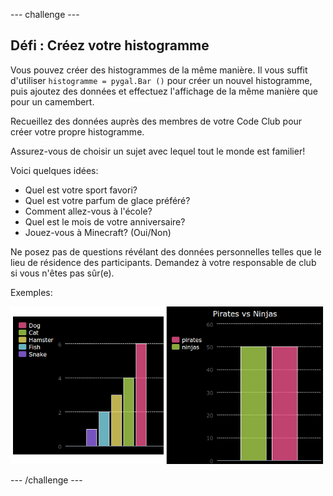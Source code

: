 \--- challenge \---

## Défi : Créez votre histogramme

Vous pouvez créer des histogrammes de la même manière. Il vous suffit d'utiliser `histogramme = pygal.Bar ()` pour créer un nouvel histogramme, puis ajoutez des données et effectuez l'affichage de la même manière que pour un camembert.

Recueillez des données auprès des membres de votre Code Club pour créer votre propre histogramme.

Assurez-vous de choisir un sujet avec lequel tout le monde est familier!

Voici quelques idées:

+ Quel est votre sport favori?
+ Quel est votre parfum de glace préféré?
+ Comment allez-vous à l'école?
+ Quel est le mois de votre anniversaire?
+ Jouez-vous à Minecraft? (Oui/Non)

Ne posez pas de questions révélant des données personnelles telles que le lieu de résidence des participants. Demandez à votre responsable de club si vous n'êtes pas sûr(e).

Exemples:

![capture d'écran](images/pets-bar-examples.png)

\--- /challenge \---